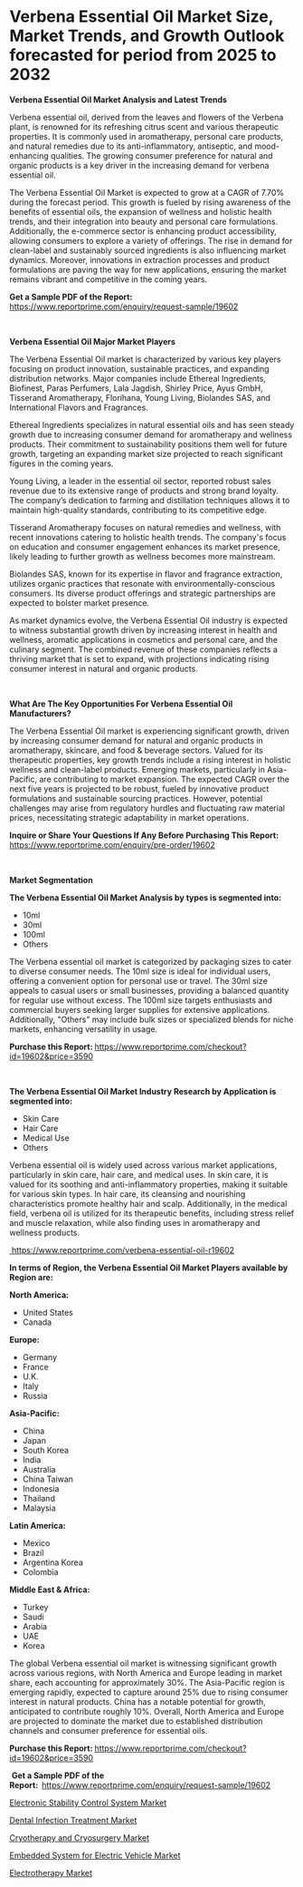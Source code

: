 <p><h1>Verbena Essential Oil Market Size, Market Trends, and Growth Outlook forecasted for period from 2025 to 2032</h1></p><p><strong>Verbena Essential Oil Market Analysis and Latest Trends</strong></p>
<p><p>Verbena essential oil, derived from the leaves and flowers of the Verbena plant, is renowned for its refreshing citrus scent and various therapeutic properties. It is commonly used in aromatherapy, personal care products, and natural remedies due to its anti-inflammatory, antiseptic, and mood-enhancing qualities. The growing consumer preference for natural and organic products is a key driver in the increasing demand for verbena essential oil.</p><p>The Verbena Essential Oil Market is expected to grow at a CAGR of 7.70% during the forecast period. This growth is fueled by rising awareness of the benefits of essential oils, the expansion of wellness and holistic health trends, and their integration into beauty and personal care formulations. Additionally, the e-commerce sector is enhancing product accessibility, allowing consumers to explore a variety of offerings. The rise in demand for clean-label and sustainably sourced ingredients is also influencing market dynamics. Moreover, innovations in extraction processes and product formulations are paving the way for new applications, ensuring the market remains vibrant and competitive in the coming years.</p></p>
<p><strong>Get a Sample PDF of the Report:&nbsp;</strong> <a href="https://www.reportprime.com/enquiry/request-sample/19602?utm_campaign=34&utm_medium=2&utm_source=Github&utm_content=ia&utm_term=20032025&utm_id=verbena-essential-oil">https://www.reportprime.com/enquiry/request-sample/19602</a></p>
<p>&nbsp;</p>
<p><strong>Verbena Essential Oil Major Market Players</strong></p>
<p><p>The Verbena Essential Oil market is characterized by various key players focusing on product innovation, sustainable practices, and expanding distribution networks. Major companies include Ethereal Ingredients, Biofinest, Paras Perfumers, Lala Jagdish, Shirley Price, Ayus GmbH, Tisserand Aromatherapy, Florihana, Young Living, Biolandes SAS, and International Flavors and Fragrances.</p><p>Ethereal Ingredients specializes in natural essential oils and has seen steady growth due to increasing consumer demand for aromatherapy and wellness products. Their commitment to sustainability positions them well for future growth, targeting an expanding market size projected to reach significant figures in the coming years.</p><p>Young Living, a leader in the essential oil sector, reported robust sales revenue due to its extensive range of products and strong brand loyalty. The company’s dedication to farming and distillation techniques allows it to maintain high-quality standards, contributing to its competitive edge.</p><p>Tisserand Aromatherapy focuses on natural remedies and wellness, with recent innovations catering to holistic health trends. The company's focus on education and consumer engagement enhances its market presence, likely leading to further growth as wellness becomes more mainstream.</p><p>Biolandes SAS, known for its expertise in flavor and fragrance extraction, utilizes organic practices that resonate with environmentally-conscious consumers. Its diverse product offerings and strategic partnerships are expected to bolster market presence.</p><p>As market dynamics evolve, the Verbena Essential Oil industry is expected to witness substantial growth driven by increasing interest in health and wellness, aromatic applications in cosmetics and personal care, and the culinary segment. The combined revenue of these companies reflects a thriving market that is set to expand, with projections indicating rising consumer interest in natural and organic products.</p></p>
<p>&nbsp;</p>
<p><strong>What Are The Key Opportunities For Verbena Essential Oil Manufacturers?</strong></p>
<p><p>The Verbena Essential Oil market is experiencing significant growth, driven by increasing consumer demand for natural and organic products in aromatherapy, skincare, and food & beverage sectors. Valued for its therapeutic properties, key growth trends include a rising interest in holistic wellness and clean-label products. Emerging markets, particularly in Asia-Pacific, are contributing to market expansion. The expected CAGR over the next five years is projected to be robust, fueled by innovative product formulations and sustainable sourcing practices. However, potential challenges may arise from regulatory hurdles and fluctuating raw material prices, necessitating strategic adaptability in market operations.</p></p>
<p><strong>Inquire or Share Your Questions If Any Before Purchasing This Report:</strong> <a href="https://www.reportprime.com/enquiry/pre-order/19602?utm_campaign=34&utm_medium=2&utm_source=Github&utm_content=ia&utm_term=20032025&utm_id=verbena-essential-oil">https://www.reportprime.com/enquiry/pre-order/19602</a></p>
<p>&nbsp;</p>
<p><strong>Market Segmentation</strong></p>
<p><strong>The Verbena Essential Oil Market Analysis by types is segmented into:</strong></p>
<p><ul><li>10ml</li><li>30ml</li><li>100ml</li><li>Others</li></ul></p>
<p><p>The Verbena essential oil market is categorized by packaging sizes to cater to diverse consumer needs. The 10ml size is ideal for individual users, offering a convenient option for personal use or travel. The 30ml size appeals to casual users or small businesses, providing a balanced quantity for regular use without excess. The 100ml size targets enthusiasts and commercial buyers seeking larger supplies for extensive applications. Additionally, "Others" may include bulk sizes or specialized blends for niche markets, enhancing versatility in usage.</p></p>
<p><strong>Purchase this Report:&nbsp;</strong><a href="https://www.reportprime.com/checkout?id=19602&price=3590&utm_campaign=34&utm_medium=2&utm_source=Github&utm_content=ia&utm_term=20032025&utm_id=verbena-essential-oil">https://www.reportprime.com/checkout?id=19602&price=3590</a></p>
<p>&nbsp;</p>
<p><strong>The Verbena Essential Oil Market Industry Research by Application is segmented into:</strong></p>
<p><ul><li>Skin Care</li><li>Hair Care</li><li>Medical Use</li><li>Others</li></ul></p>
<p><p>Verbena essential oil is widely used across various market applications, particularly in skin care, hair care, and medical uses. In skin care, it is valued for its soothing and anti-inflammatory properties, making it suitable for various skin types. In hair care, its cleansing and nourishing characteristics promote healthy hair and scalp. Additionally, in the medical field, verbena oil is utilized for its therapeutic benefits, including stress relief and muscle relaxation, while also finding uses in aromatherapy and wellness products.</p></p>
<p><a href="https://www.reportprime.com/verbena-essential-oil-r19602?utm_campaign=34&utm_medium=2&utm_source=Github&utm_content=ia&utm_term=20032025&utm_id=verbena-essential-oil">&nbsp;https://www.reportprime.com/verbena-essential-oil-r19602</a></p>
<p><strong>In terms of Region, the Verbena Essential Oil Market Players available by Region are:</strong></p>
<p>
    <p> <strong> North America: </strong>
        <ul>
            <li>United States</li>
            <li>Canada</li>
        </ul>
        </p> 
    <p> <strong> Europe: </strong>
        <ul>
            <li>Germany</li>
            <li>France</li>
            <li>U.K.</li>
            <li>Italy</li>
            <li>Russia</li>
        </ul>
        </p> 
    <p> <strong> Asia-Pacific: </strong>
        <ul>
            <li>China</li>
            <li>Japan</li>
            <li>South Korea</li>
            <li>India</li>
            <li>Australia</li>
            <li>China Taiwan</li>
            <li>Indonesia</li>
            <li>Thailand</li>
            <li>Malaysia</li>
        </ul>
        </p> 
    <p> <strong> Latin America: </strong>
        <ul>
            <li>Mexico</li>
            <li>Brazil</li>
            <li>Argentina Korea</li>
            <li>Colombia</li>
        </ul>
        </p> 
    <p> <strong> Middle East & Africa: </strong>
        <ul>
            <li>Turkey</li>
            <li>Saudi</li>
            <li>Arabia</li>
            <li>UAE</li>
            <li>Korea</li>
        </ul>
    </p>
    </p>
<p><p>The global Verbena essential oil market is witnessing significant growth across various regions, with North America and Europe leading in market share, each accounting for approximately 30%. The Asia-Pacific region is emerging rapidly, expected to capture around 25% due to rising consumer interest in natural products. China has a notable potential for growth, anticipated to contribute roughly 10%. Overall, North America and Europe are projected to dominate the market due to established distribution channels and consumer preference for essential oils.</p></p>
<p><strong>Purchase this Report: </strong><a href="https://www.reportprime.com/checkout?id=19602&price=3590&utm_campaign=34&utm_medium=2&utm_source=Github&utm_content=ia&utm_term=20032025&utm_id=verbena-essential-oil">https://www.reportprime.com/checkout?id=19602&price=3590</a></p>
<p>&nbsp;<strong>Get a Sample PDF of the Report:&nbsp;&nbsp;</strong><a href="https://www.reportprime.com/enquiry/request-sample/19602?utm_campaign=34&utm_medium=2&utm_source=Github&utm_content=ia&utm_term=20032025&utm_id=verbena-essential-oil">https://www.reportprime.com/enquiry/request-sample/19602</a></p>
<p><strong></strong></p>
<p><p><a href="https://github.com/thatejanet4y/Market-Research-Report-List-1/blob/main/electronic-stability-control-system-market.md?utm_campaign=34&utm_medium=2&utm_source=Github&utm_content=ia&utm_term=20032025&utm_id=verbena-essential-oil">Electronic Stability Control System Market</a></p><p><a href="https://github.com/mukaithaisia/Market-Research-Report-List-1/blob/main/dental-infection-treatment-market.md?utm_campaign=34&utm_medium=2&utm_source=Github&utm_content=ia&utm_term=20032025&utm_id=verbena-essential-oil">Dental Infection Treatment Market</a></p><p><a href="https://github.com/hiwanatalak/Market-Research-Report-List-1/blob/main/cryotherapy-and-cryosurgery-market.md?utm_campaign=34&utm_medium=2&utm_source=Github&utm_content=ia&utm_term=20032025&utm_id=verbena-essential-oil">Cryotherapy and Cryosurgery Market</a></p><p><a href="https://github.com/langolaskark/Market-Research-Report-List-1/blob/main/embedded-system-for-electric-vehicle-market.md?utm_campaign=34&utm_medium=2&utm_source=Github&utm_content=ia&utm_term=20032025&utm_id=verbena-essential-oil">Embedded System for Electric Vehicle Market</a></p><p><a href="https://github.com/arneslullapq/Market-Research-Report-List-1/blob/main/electrotherapy-market.md?utm_campaign=34&utm_medium=2&utm_source=Github&utm_content=ia&utm_term=20032025&utm_id=verbena-essential-oil">Electrotherapy Market</a></p></p>